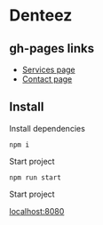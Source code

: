 # Denteez

## gh-pages links

* [Services page](http://gosytnik.com/public/service)
* [Contact page](http://gosytnik.com/public/service) 

## Install

Install dependencies

```
npm i
```

Start project

```
npm run start
```

Start project

[localhost:8080](http://localhost:8080/service.html) 

